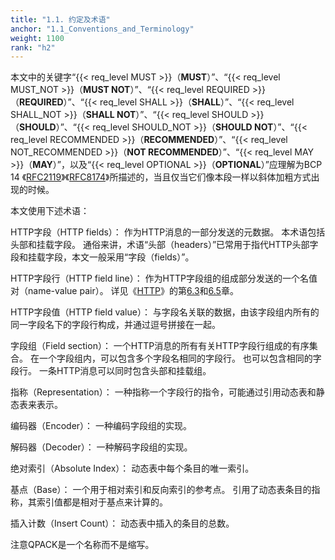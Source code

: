 ```yaml
---
title: "1.1. 约定及术语"
anchor: "1.1_Conventions_and_Terminology"
weight: 1100
rank: "h2"
---
```


本文中的关键字“{{< req_level MUST >}}（**MUST**）”、“{{< req_level MUST_NOT >}}（**MUST NOT**）”、“{{< req_level REQUIRED >}}（**REQUIRED**）”、“{{< req_level SHALL >}}（**SHALL**）”、“{{< req_level SHALL_NOT >}}（**SHALL NOT**）”、“{{< req_level SHOULD >}}（**SHOULD**）”、“{{< req_level SHOULD_NOT >}}（**SHOULD NOT**）”、“{{< req_level RECOMMENDED >}}（**RECOMMENDED**）”、“{{< req_level NOT_RECOMMENDED >}}（**NOT RECOMMENDED**）”、“{{< req_level MAY >}}（**MAY**）”，以及“{{< req_level OPTIONAL >}}（**OPTIONAL**）”应理解为BCP 14 《[RFC2119](https://www.rfc-editor.org/info/rfc2119)》《[RFC8174](https://www.rfc-editor.org/info/rfc8174)》所描述的，当且仅当它们像本段一样以斜体加粗方式出现的时候。

本文使用下述术语：

HTTP字段（HTTP fields）：
作为HTTP消息的一部分发送的元数据。
本术语包括头部和挂载字段。
通俗来讲，术语“头部（headers）”已常用于指代HTTP头部字段和挂载字段，本文一般采用“字段（fields）”。

HTTP字段行（HTTP field line）：
作为HTTP字段组的组成部分发送的一个名值对（name-value pair）。
详见《[HTTP]()》的第[6.3]()和[6.5]()章。

HTTP字段值（HTTP field value）：
与字段名关联的数据，由该字段组内所有的同一字段名下的字段行构成，并通过逗号拼接在一起。

字段组（Field section）：
一个HTTP消息的所有有关HTTP字段行组成的有序集合。
在一个字段组内，可以包含多个字段名相同的字段行。
也可以包含相同的字段行。
一条HTTP消息可以同时包含头部和挂载组。

指称（Representation）：
一种指称一个字段行的指令，可能通过引用动态表和静态表来表示。

编码器（Encoder）：
一种编码字段组的实现。

解码器（Decoder）：
一种解码字段组的实现。

绝对索引（Absolute Index）：
动态表中每个条目的唯一索引。

基点（Base）：
一个用于相对索引和反向索引的参考点。
引用了动态表条目的指称，其索引值都是相对于基点来计算的。

插入计数（Insert Count）：
动态表中插入的条目的总数。

注意QPACK是一个名称而不是缩写。
